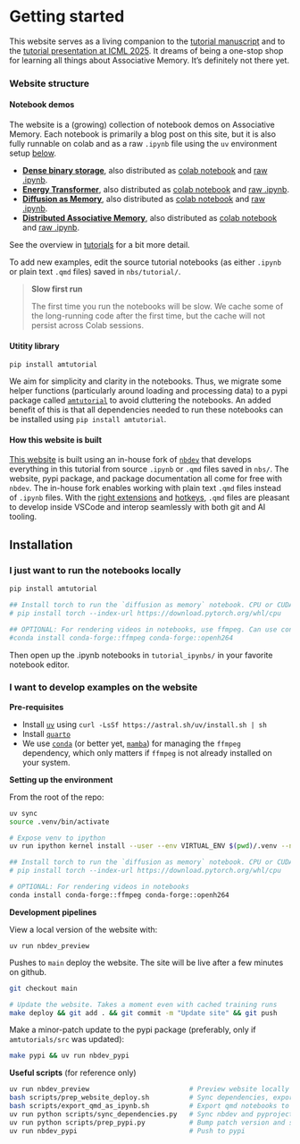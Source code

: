 # Getting started


<!-- WARNING: THIS FILE WAS AUTOGENERATED! DO NOT EDIT! -->

This website serves as a living companion to the [tutorial
manuscript](https://arxiv.org/abs/2507.06211) and to the [tutorial
presentation at ICML 2025](https://icml.cc/virtual/2025/40004). It
dreams of being a one-stop shop for learning all things about
Associative Memory. It’s definitely not there yet.

### Website structure

#### Notebook demos

The website is a (growing) collection of notebook demos on Associative
Memory. Each notebook is primarily a blog post on this site, but it is
also fully runnable on colab and as a raw `.ipynb` file using the `uv`
environment setup [below](#sec-installation).

- [**Dense binary storage**](./tutorial/00_dense_storage.qmd), also
  distributed as [colab
  notebook](https://colab.research.google.com/github/bhoov/amtutorial/blob/main/tutorial_ipynbs/00_dense_storage.ipynb)
  and [raw
  .ipynb](https://github.com/bhoov/amtutorial/blob/main/tutorial_ipynbs/00_dense_storage.ipynb).
- [**Energy Transformer**](./tutorial/01_energy_transformer.qmd), also
  distributed as [colab
  notebook](https://colab.research.google.com/github/bhoov/amtutorial/blob/main/tutorial_ipynbs/01_energy_transformer.ipynb)
  and [raw
  .ipynb](https://github.com/bhoov/amtutorial/blob/main/tutorial_ipynbs/01_energy_transformer.ipynb).
  <!-- - **Energy Transformer: Rederiving the Transformer as an energy-based Associative Memory**. Distributed as [blog](./tutorial/01_energy_transformer.qmd), [colab notebook](https://colab.research.google.com/github/bhoov/amtutorial/blob/main/tutorial_ipynbs/01_energy_transformer.ipynb), and [raw .ipynb](https://github.com/bhoov/amtutorial/blob/main/tutorial_ipynbs/01_energy_transformer.ipynb). -->
- [**Diffusion as Memory**](./tutorial/02_diffusion_as_memory.qmd), also
  distributed as [colab
  notebook](https://colab.research.google.com/github/bhoov/amtutorial/blob/main/tutorial_ipynbs/02_diffusion_as_memory.ipynb)
  and [raw
  .ipynb](https://github.com/bhoov/amtutorial/blob/main/tutorial_ipynbs/02_diffusion_as_memory.ipynb).
- [**Distributed Associative
  Memory**](./tutorial/03_distributed_memory.qmd), also distributed as
  [colab
  notebook](https://colab.research.google.com/github/bhoov/amtutorial/blob/main/tutorial_ipynbs/03_distributed_memory.ipynb)
  and [raw
  .ipynb](https://github.com/bhoov/amtutorial/blob/main/tutorial_ipynbs/03_distributed_memory.ipynb).

See the overview in [tutorials](./tutorial/index.ipynb) for a bit more
detail.

To add new examples, edit the source tutorial notebooks (as either
`.ipynb` or plain text `.qmd` files) saved in `nbs/tutorial/`.

<div>

> **Slow first run**
>
> The first time you run the notebooks will be slow. We cache some of
> the long-running code after the first time, but the cache will not
> persist across Colab sessions.

</div>

#### Utitity library

`pip install amtutorial`

We aim for simplicity and clarity in the notebooks. Thus, we migrate
some helper functions (particularly around loading and processing data)
to a pypi package called
[`amtutorial`](https://www.piwheels.org/project/amtutorial/) to avoid
cluttering the notebooks. An added benefit of this is that all
dependencies needed to run these notebooks can be installed using
`pip install amtutorial`.

#### How this website is built

[This website](tutorial.amemory.net) is built using an in-house fork of
[`nbdev`](https://github.com/bhoov/nbdev/tree/qmd_support) that develops
everything in this tutorial from source `.ipynb` or `.qmd` files saved
in `nbs/`. The website, pypi package, and package documentation all come
for free with `nbdev`. The in-house fork enables working with plain text
`.qmd` files instead of `.ipynb` files. With the [right
extensions](https://quarto.org/docs/tools/vscode/index.html) and
[hotkeys](https://github.com/bhoov/nbdev/blob/qmd_support/nbs/tutorials/develop_in_plain_text.qmd),
`.qmd` files are pleasant to develop inside VSCode and interop
seamlessly with both git and AI tooling.

## Installation

### I just want to run the notebooks locally

``` sh
pip install amtutorial

## Install torch to run the `diffusion as memory` notebook. CPU or CUDA versions work
# pip install torch --index-url https://download.pytorch.org/whl/cpu

## OPTIONAL: For rendering videos in notebooks, use ffmpeg. Can use conda to install as
#conda install conda-forge::ffmpeg conda-forge::openh264 
```

Then open up the .ipynb notebooks in `tutorial_ipynbs/` in your favorite
notebook editor.

### I want to develop examples on the website

**Pre-requisites**

- Install
  [`uv`](https://docs.astral.sh/uv/getting-started/installation/) using
  `curl -LsSf https://astral.sh/uv/install.sh | sh`
- Install [`quarto`](https://quarto.org/docs/download/)
- We use
  [`conda`](https://www.anaconda.com/docs/getting-started/miniconda/install)
  (or better yet, [`mamba`](https://github.com/conda-forge/miniforge))
  for managing the `ffmpeg` dependency, which only matters if `ffmpeg`
  is not already installed on your system.

**Setting up the environment**

From the root of the repo:

``` sh
uv sync
source .venv/bin/activate

# Expose venv to ipython
uv run ipython kernel install --user --env VIRTUAL_ENV $(pwd)/.venv --name=amtutorial 

## Install torch to run the `diffusion as memory` notebook. CPU or CUDA versions work
# pip install torch --index-url https://download.pytorch.org/whl/cpu

# OPTIONAL: For rendering videos in notebooks
conda install conda-forge::ffmpeg conda-forge::openh264 
```

**Development pipelines**

View a local version of the website with:

    uv run nbdev_preview

Pushes to `main` deploy the website. The site will be live after a few
minutes on github.

``` sh
git checkout main

# Update the website. Takes a moment even with cached training runs
make deploy && git add . && git commit -m "Update site" && git push
```

Make a minor-patch update to the pypi package (preferably, only if
`amtutorials/src` was updated):

``` sh
make pypi && uv run nbdev_pypi
```

**Useful scripts** (for reference only)

``` sh
uv run nbdev_preview                         # Preview website locally
bash scripts/prep_website_deploy.sh          # Sync dependencies, export qmd notebooks to ipynb for colab, and build website
bash scripts/export_qmd_as_ipynb.sh          # Export qmd notebooks to ipynb for colab
uv run python scripts/sync_dependencies.py   # Sync nbdev and pyproject.toml dependencies
uv run python scripts/prep_pypi.py           # Bump patch version and sync dependencies
uv run nbdev_pypi                            # Push to pypi
```
